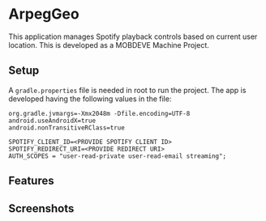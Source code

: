 # ArpegGeo

This application manages Spotify playback controls based on current user location. This is developed as a MOBDEVE Machine Project.

## Setup

A `gradle.properties` file is needed in root to run the project. The app is developed having the following values in the file:
```
org.gradle.jvmargs=-Xmx2048m -Dfile.encoding=UTF-8
android.useAndroidX=true
android.nonTransitiveRClass=true

SPOTIFY_CLIENT_ID=<PROVIDE SPOTIFY CLIENT ID>
SPOTIFY_REDIRECT_URI=<PROVIDE REDIRECT URI>
AUTH_SCOPES = "user-read-private user-read-email streaming";
```

## Features
## Screenshots